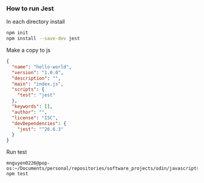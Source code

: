 ### How to run Jest
In each directory install
```bash
npm init
npm install --save-dev jest
```

Make a copy to js
```json
{
  "name": "hello-world",
  "version": "1.0.0",
  "description": "",
  "main": "index.js",
  "scripts": {
    "test": "jest"
  },
  "keywords": [],
  "author": "",
  "license": "ISC",
  "devDependencies": {
    "jest": "^26.6.3"
  }
}
```

Run test
```
mnguyen0226@pop-os:~/Documents/personal/repositories/software_projects/odin/javascripts/arrays/repeat_string$ npm test
```
